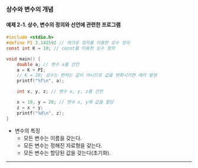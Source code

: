 ### 상수와 변수의 개념

#### 예제 2-1. 상수, 변수의 정의와 선언에 관련한 프로그램

```c
#include <stdio.h>
#define PI 3.142592 // 매크로 정의를 이용한 상수 정의
const int K = 10; // const를 이용한 상수 정의

void main() {
    double a; // 변수 a를 선언
    a = K + PI;
    // K = 20; 상수는 변하는 값이 아니므로 값을 변화시키면 에러 발생
    printf("%f\n", a);

    int x, y, z; // 변수 x, y, z를 선언

    x = 10, y = 20; // 변수 x, y에 값을 할당
    z = x + y;
    printf("%d\n", z);
}
```

- 변수의 특징
  - 모든 변수는 이름을 갖는다.
  - 모든 변수는 정해진 자료형을 갖는다.
  - 모든 변수는 할당된 값을 갖는다(초기화).

---
